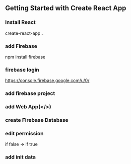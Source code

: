 ## Getting Started with Create React App

### Install React
create-react-app .

### add Firebase
npm install firebase

### firebase login
https://console.firebase.google.com/u/0/

### add firebase project

### add Web App(</>)

### create Firebase Database

### edit permission
if false -> if true

### add init data

